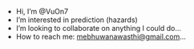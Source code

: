 -  Hi, I’m @VuOn7
-  I’m interested in prediction (hazards)
-  I’m looking to collaborate on anything I could do...
-  How to reach me: mebhuwanawasthi@gmail.com...

